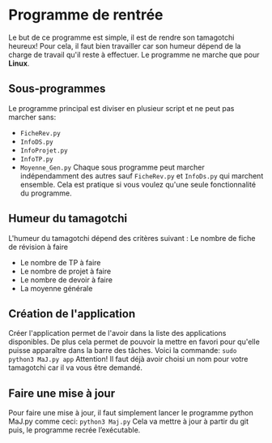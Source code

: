 # Programme de rentrée

Le but de ce programme est simple, il est de rendre son tamagotchi heureux! Pour cela, il faut bien travailler car son humeur dépend de la charge de travail qu'il reste à effectuer.
Le programme ne marche que pour __Linux__.

## Sous-programmes

Le programme principal est diviser en plusieur script et ne peut pas marcher sans:
* `FicheRev.py`
* `InfoDS.py`
* `InfoProjet.py`
* `InfoTP.py`
* `Moyenne_Gen.py`
Chaque sous programme peut marcher indépendamment des autres sauf `FicheRev.py` et `InfoDs.py` qui marchent ensemble. Cela est pratique si vous voulez qu'une seule fonctionnalité du programme.

## Humeur du tamagotchi

L'humeur du tamagotchi dépend des critères suivant :
Le nombre de fiche de révision à faire
* Le nombre de TP à faire
* Le nombre de projet à faire
* Le nombre de devoir à faire
* La moyenne générale

## Création de l'application

Créer l'application permet de l'avoir dans la liste des applications disponibles. De plus cela permet de pouvoir la mettre en favori pour qu'elle puisse apparaître dans la barre des tâches. Voici la commande:
    ```sudo python3 MaJ.py app```
Attention! Il faut déjà avoir choisi un nom pour votre tamagotchi car il va vous être demandé.

## Faire une mise à jour

Pour faire une mise à jour, il faut simplement lancer le programme python MaJ.py comme ceci:
    ```python3 Maj.py```
Cela va mettre à jour à partir du git puis, le programme recrée l’exécutable.